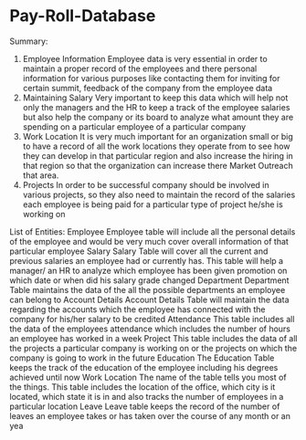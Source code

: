 # Pay-Roll-Database
Summary: 
1. Employee Information 
Employee data is very essential in order to maintain a proper record of the employees and there personal 
information for various purposes like contacting them for inviting for certain summit, feedback of the 
company from the employee data 
2. Maintaining Salary 
Very important to keep this data which will help not only the managers and the HR to keep a track of the 
employee salaries but also help the company or its board to analyze what amount they are spending on a 
particular employee of a particular company 
3. Work Location
It is very much important for an organization small or big to have a record of all the work locations they 
operate from to see how they can develop in that particular region and also increase the hiring in that region 
so that the organization can increase there Market Outreach that area.
4. Projects
In order to be successful company should be involved in various projects, so they also need to maintain the 
record of the salaries each employee is being paid for a particular type of project he/she is working on




List of Entities: 
Employee 
Employee table will include all the personal details of the employee and would be very much cover overall 
information of that particular employee 
Salary 
Salary Table will cover all the current and previous salaries an employee had or currently has. This table will 
help a manager/ an HR to analyze which employee has been given promotion on which date or when did his 
salary grade changed 
Department 
Department Table maintains the data of the all the possible departments an employee can belong to 
Account Details
Account Details Table will maintain the data regarding the accounts which the employee has connected with 
the company for his/her salary to be credited 
Attendance
This table includes all the data of the employees attendance which includes the number of hours an 
employee has worked in a week
Project
This table includes the data of all the projects a particular company is working on or the projects on which 
the company is going to work in the future
Education
The Education Table keeps the track of the education of the employee including his degrees achieved until 
now
Work Location
The name of the table tells you most of the things. This table includes the location of the office, which city is 
it located, which state it is in and also tracks the number of employees in a particular location
Leave
Leave table keeps the record of the number of leaves an employee takes or has taken over the course of 
any month or an yea
